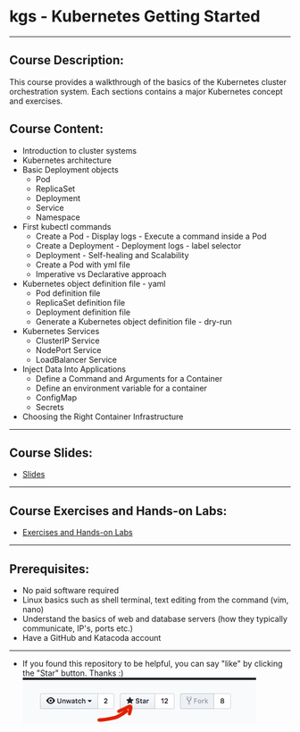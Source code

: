 # kgs - Kubernetes Getting Started

---

## Course Description:
This course provides a walkthrough of the basics of the Kubernetes cluster orchestration system. Each sections contains a major Kubernetes concept and exercises. 

## Course Content:
 - Introduction to cluster systems
 - Kubernetes architecture
 - Basic Deployment objects
   - Pod 
   - ReplicaSet
   - Deployment
   - Service
   - Namespace
 - First kubectl commands
   - Create a Pod - Display logs - Execute a command inside a Pod
   - Create a Deployment - Deployment logs - label selector
   - Deployment - Self-healing and Scalability 
   - Create a Pod with yml file
   - Imperative vs Declarative approach
 - Kubernetes object definition file - yaml
   - Pod definition file
   - ReplicaSet definition file
   - Deployment definition file
   - Generate a Kubernetes object definition file - dry-run
 - Kubernetes Services
   - ClusterIP Service
   - NodePort Service
   - LoadBalancer Service
 - Inject Data Into Applications
   - Define a Command and Arguments for a Container
   - Define an environment variable for a container
   - ConfigMap
   - Secrets
 - Choosing the Right Container Infrastructure  

--- 
## Course Slides:
 - [Slides](https://gerassimos.github.io/kgs/index.html)

---
## Course Exercises and Hands-on Labs:
 - [Exercises and Hands-on Labs](https://github.com/gerassimos/kgs/tree/main/exercises)

---
## Prerequisites:
- No paid software required
- Linux basics such as shell terminal, text editing from the command (vim, nano)
- Understand the basics of web and database servers (how they typically communicate, IP's, ports etc.)
- Have a GitHub and Katacoda account

---

 - If you found this repository to be helpful, you can say "like" by clicking the "Star" button. Thanks :)
![](docs/images/GithubClickStart.png) 

 
 
